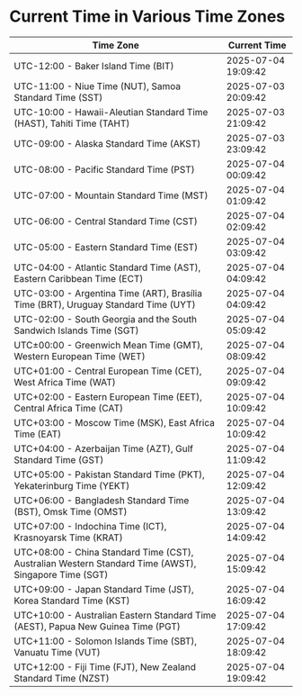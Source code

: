 # Current Time in Various Time Zones

| Time Zone | Current Time |
|-----------|--------------|
| UTC-12:00 - Baker Island Time (BIT) | 2025-07-04 19:09:42 |
| UTC-11:00 - Niue Time (NUT), Samoa Standard Time (SST) | 2025-07-03 20:09:42 |
| UTC-10:00 - Hawaii-Aleutian Standard Time (HAST), Tahiti Time (TAHT) | 2025-07-03 21:09:42 |
| UTC-09:00 - Alaska Standard Time (AKST) | 2025-07-03 23:09:42 |
| UTC-08:00 - Pacific Standard Time (PST) | 2025-07-04 00:09:42 |
| UTC-07:00 - Mountain Standard Time (MST) | 2025-07-04 01:09:42 |
| UTC-06:00 - Central Standard Time (CST) | 2025-07-04 02:09:42 |
| UTC-05:00 - Eastern Standard Time (EST) | 2025-07-04 03:09:42 |
| UTC-04:00 - Atlantic Standard Time (AST), Eastern Caribbean Time (ECT) | 2025-07-04 04:09:42 |
| UTC-03:00 - Argentina Time (ART), Brasília Time (BRT), Uruguay Standard Time (UYT) | 2025-07-04 04:09:42 |
| UTC-02:00 - South Georgia and the South Sandwich Islands Time (SGT) | 2025-07-04 05:09:42 |
| UTC±00:00 - Greenwich Mean Time (GMT), Western European Time (WET) | 2025-07-04 08:09:42 |
| UTC+01:00 - Central European Time (CET), West Africa Time (WAT) | 2025-07-04 09:09:42 |
| UTC+02:00 - Eastern European Time (EET), Central Africa Time (CAT) | 2025-07-04 10:09:42 |
| UTC+03:00 - Moscow Time (MSK), East Africa Time (EAT) | 2025-07-04 10:09:42 |
| UTC+04:00 - Azerbaijan Time (AZT), Gulf Standard Time (GST) | 2025-07-04 11:09:42 |
| UTC+05:00 - Pakistan Standard Time (PKT), Yekaterinburg Time (YEKT) | 2025-07-04 12:09:42 |
| UTC+06:00 - Bangladesh Standard Time (BST), Omsk Time (OMST) | 2025-07-04 13:09:42 |
| UTC+07:00 - Indochina Time (ICT), Krasnoyarsk Time (KRAT) | 2025-07-04 14:09:42 |
| UTC+08:00 - China Standard Time (CST), Australian Western Standard Time (AWST), Singapore Time (SGT) | 2025-07-04 15:09:42 |
| UTC+09:00 - Japan Standard Time (JST), Korea Standard Time (KST) | 2025-07-04 16:09:42 |
| UTC+10:00 - Australian Eastern Standard Time (AEST), Papua New Guinea Time (PGT) | 2025-07-04 17:09:42 |
| UTC+11:00 - Solomon Islands Time (SBT), Vanuatu Time (VUT) | 2025-07-04 18:09:42 |
| UTC+12:00 - Fiji Time (FJT), New Zealand Standard Time (NZST) | 2025-07-04 19:09:42 |
